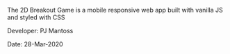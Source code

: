The 2D Breakout Game is a mobile responsive web app built with vanilla JS and styled with CSS


Developer: PJ Mantoss


Date: 28-Mar-2020